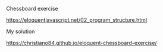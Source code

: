 Chessboard exercise

https://eloquentjavascript.net/02_program_structure.html

My solution

https://christiano84.github.io/eloquent-chessboard-exercise/

